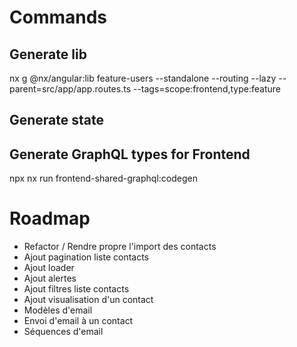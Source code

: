 # Commands

## Generate lib

nx g @nx/angular:lib feature-users --standalone --routing --lazy --parent=src/app/app.routes.ts --tags=scope:frontend,type:feature

## Generate state

## Generate GraphQL types for Frontend

npx nx run frontend-shared-graphql:codegen

# Roadmap

- Refactor / Rendre propre l'import des contacts
- Ajout pagination liste contacts
- Ajout loader
- Ajout alertes
- Ajout filtres liste contacts
- Ajout visualisation d'un contact
- Modèles d'email
- Envoi d'email à un contact
- Séquences d'email
